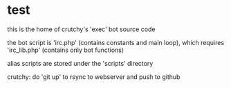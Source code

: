 test
====

this is the home of crutchy's 'exec' bot source code

the bot script is 'irc.php' (contains constants and main loop), which requires 'irc_lib.php' (contains only bot functions)

alias scripts are stored under the 'scripts' directory


crutchy: do 'git up' to rsync to webserver and push to github
